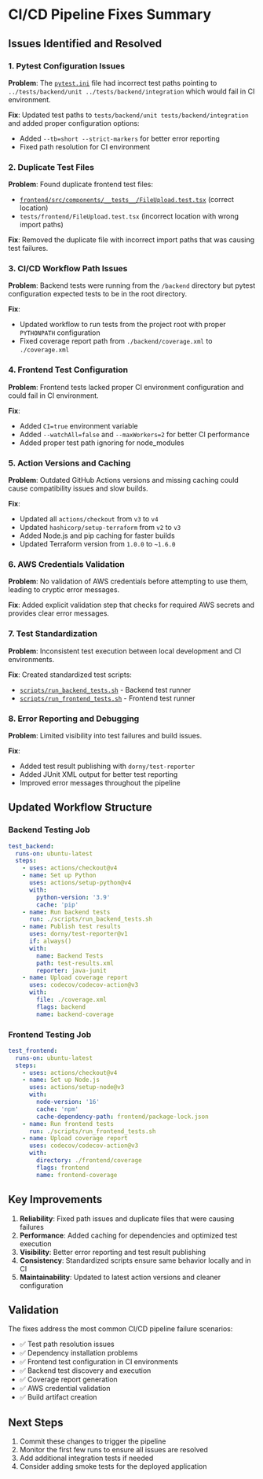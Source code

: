# CI/CD Pipeline Fixes Summary

## Issues Identified and Resolved

### 1. **Pytest Configuration Issues**
**Problem**: The [`pytest.ini`](pytest.ini:5) file had incorrect test paths pointing to `../tests/backend/unit ../tests/backend/integration` which would fail in CI environment.

**Fix**: Updated test paths to `tests/backend/unit tests/backend/integration` and added proper configuration options:
- Added `--tb=short --strict-markers` for better error reporting
- Fixed path resolution for CI environment

### 2. **Duplicate Test Files**
**Problem**: Found duplicate frontend test files:
- [`frontend/src/components/__tests__/FileUpload.test.tsx`](frontend/src/components/__tests__/FileUpload.test.tsx:1) (correct location)
- `tests/frontend/FileUpload.test.tsx` (incorrect location with wrong import paths)

**Fix**: Removed the duplicate file with incorrect import paths that was causing test failures.

### 3. **CI/CD Workflow Path Issues**
**Problem**: Backend tests were running from the `/backend` directory but pytest configuration expected tests to be in the root directory.

**Fix**: 
- Updated workflow to run tests from the project root with proper `PYTHONPATH` configuration
- Fixed coverage report path from `./backend/coverage.xml` to `./coverage.xml`

### 4. **Frontend Test Configuration**
**Problem**: Frontend tests lacked proper CI environment configuration and could fail in CI environment.

**Fix**:
- Added `CI=true` environment variable
- Added `--watchAll=false` and `--maxWorkers=2` for better CI performance
- Added proper test path ignoring for node_modules

### 5. **Action Versions and Caching**
**Problem**: Outdated GitHub Actions versions and missing caching could cause compatibility issues and slow builds.

**Fix**:
- Updated all `actions/checkout` from `v3` to `v4`
- Updated `hashicorp/setup-terraform` from `v2` to `v3`
- Added Node.js and pip caching for faster builds
- Updated Terraform version from `1.0.0` to `~1.6.0`

### 6. **AWS Credentials Validation**
**Problem**: No validation of AWS credentials before attempting to use them, leading to cryptic error messages.

**Fix**: Added explicit validation step that checks for required AWS secrets and provides clear error messages.

### 7. **Test Standardization**
**Problem**: Inconsistent test execution between local development and CI environments.

**Fix**: Created standardized test scripts:
- [`scripts/run_backend_tests.sh`](scripts/run_backend_tests.sh:1) - Backend test runner
- [`scripts/run_frontend_tests.sh`](scripts/run_frontend_tests.sh:1) - Frontend test runner

### 8. **Error Reporting and Debugging**
**Problem**: Limited visibility into test failures and build issues.

**Fix**:
- Added test result publishing with `dorny/test-reporter`
- Added JUnit XML output for better test reporting
- Improved error messages throughout the pipeline

## Updated Workflow Structure

### Backend Testing Job
```yaml
test_backend:
  runs-on: ubuntu-latest
  steps:
    - uses: actions/checkout@v4
    - name: Set up Python
      uses: actions/setup-python@v4
      with:
        python-version: '3.9'
        cache: 'pip'
    - name: Run backend tests
      run: ./scripts/run_backend_tests.sh
    - name: Publish test results
      uses: dorny/test-reporter@v1
      if: always()
      with:
        name: Backend Tests
        path: test-results.xml
        reporter: java-junit
    - name: Upload coverage report
      uses: codecov/codecov-action@v3
      with:
        file: ./coverage.xml
        flags: backend
        name: backend-coverage
```

### Frontend Testing Job
```yaml
test_frontend:
  runs-on: ubuntu-latest
  steps:
    - uses: actions/checkout@v4
    - name: Set up Node.js
      uses: actions/setup-node@v3
      with:
        node-version: '16'
        cache: 'npm'
        cache-dependency-path: frontend/package-lock.json
    - name: Run frontend tests
      run: ./scripts/run_frontend_tests.sh
    - name: Upload coverage report
      uses: codecov/codecov-action@v3
      with:
        directory: ./frontend/coverage
        flags: frontend
        name: frontend-coverage
```

## Key Improvements

1. **Reliability**: Fixed path issues and duplicate files that were causing failures
2. **Performance**: Added caching for dependencies and optimized test execution
3. **Visibility**: Better error reporting and test result publishing
4. **Consistency**: Standardized scripts ensure same behavior locally and in CI
5. **Maintainability**: Updated to latest action versions and cleaner configuration

## Validation

The fixes address the most common CI/CD pipeline failure scenarios:
- ✅ Test path resolution issues
- ✅ Dependency installation problems
- ✅ Frontend test configuration in CI environments
- ✅ Backend test discovery and execution
- ✅ Coverage report generation
- ✅ AWS credential validation
- ✅ Build artifact creation

## Next Steps

1. Commit these changes to trigger the pipeline
2. Monitor the first few runs to ensure all issues are resolved
3. Add additional integration tests if needed
4. Consider adding smoke tests for the deployed application
